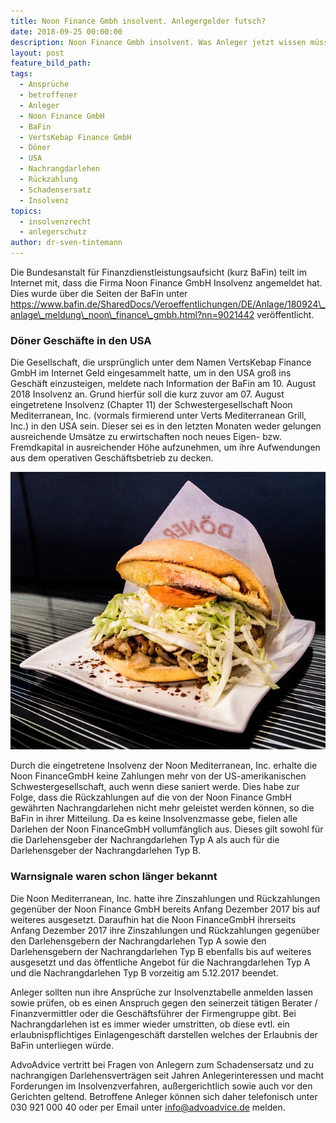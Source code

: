 ```yaml
---
title: Noon Finance Gmbh insolvent. Anlegergelder futsch?
date: 2018-09-25 00:00:00
description: Noon Finance Gmbh insolvent. Was Anleger jetzt wissen müssen.
layout: post
feature_bild_path:
tags:
  - Ansprüche
  - betroffener
  - Anleger
  - Noon Finance GmbH
  - BaFin
  - VertsKebap Finance GmbH
  - Döner
  - USA
  - Nachrangdarlehen
  - Rückzahlung
  - Schadensersatz
  - Insolvenz
topics:
  - insolvenzrecht
  - anlegerschutz
author: dr-sven-tintemann
---
```


Die Bundesanstalt für Finanzdienstleistungsaufsicht (kurz BaFin) teilt im Internet mit, dass die Firma Noon Finance GmbH Insolvenz angemeldet hat. Dies wurde über die Seiten der BaFin unter https://www.bafin.de/SharedDocs/Veroeffentlichungen/DE/Anlage/180924\_anlage\_meldung\_noon\_finance\_gmbh.html?nn=9021442 veröffentlicht.

### Döner Geschäfte in den USA

Die Gesellschaft, die ursprünglich unter dem Namen VertsKebap Finance GmbH im Internet Geld eingesammelt hatte, um in den USA groß ins Geschäft einzusteigen, meldete nach Information der BaFin am 10. August 2018 Insolvenz an. Grund hierfür soll die kurz zuvor am 07. August eingetretene Insolvenz (Chapter 11) der Schwestergesellschaft Noon Mediterranean, Inc. (vormals firmierend unter Verts Mediterranean Grill, Inc.) in den USA sein. Dieser sei es in den letzten Monaten weder gelungen ausreichende Umsätze zu erwirtschaften noch neues Eigen- bzw. Fremdkapital in ausreichender Höhe aufzunehmen, um ihre Aufwendungen aus dem operativen Geschäftsbetrieb zu decken.

![Döner - Foto Pixabay](/uploads/doner-kebab-1753615-640.jpg "Döner in den USA kein Verkaufsschlager?")

Durch die eingetretene Insolvenz der Noon Mediterranean, Inc. erhalte die Noon FinanceGmbH keine Zahlungen mehr von der US-amerikanischen Schwestergesellschaft, auch wenn diese saniert werde. Dies habe zur Folge, dass die Rückzahlungen auf die von der Noon Finance GmbH gewährten Nachrangdarlehen nicht mehr geleistet werden können, so die BaFin in ihrer Mitteilung. Da es keine Insolvenzmasse gebe, fielen alle Darlehen der Noon FinanceGmbH vollumfänglich aus. Dieses gilt sowohl für die Darlehensgeber der Nachrangdarlehen Typ A als auch für die Darlehensgeber der Nachrangdarlehen Typ B.

### Warnsignale waren schon länger bekannt

Die Noon Mediterranean, Inc. hatte ihre Zinszahlungen und Rückzahlungen gegenüber der Noon Finance GmbH bereits Anfang Dezember 2017 bis auf weiteres ausgesetzt. Daraufhin hat die Noon FinanceGmbH ihrerseits Anfang Dezember 2017 ihre Zinszahlungen und Rückzahlungen gegenüber den Darlehensgebern der Nachrangdarlehen Typ A sowie den Darlehensgebern der Nachrangdarlehen Typ B ebenfalls bis auf weiteres ausgesetzt und das öffentliche Angebot für die Nachrangdarlehen Typ A und die Nachrangdarlehen Typ B vorzeitig am 5.12.2017 beendet.

Anleger sollten nun ihre Ansprüche zur Insolvenztabelle anmelden lassen sowie prüfen, ob es einen Anspruch gegen den seinerzeit tätigen Berater / Finanzvermittler oder die Geschäftsführer der Firmengruppe gibt. Bei Nachrangdarlehen ist es immer wieder umstritten, ob diese evtl. ein erlaubnispflichtiges Einlagengeschäft darstellen welches der Erlaubnis der BaFin unterliegen würde. 

AdvoAdvice vertritt bei Fragen von Anlegern zum Schadensersatz und zu nachrangigen Darlehensverträgen seit Jahren Anlegerinteressen und macht Forderungen im Insolvenzverfahren, außergerichtlich sowie auch vor den Gerichten geltend. Betroffene Anleger können sich daher telefonisch unter 030 921 000 40 oder per Email unter info@advoadvice.de melden.